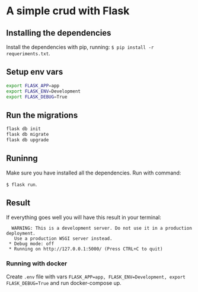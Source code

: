 # A simple crud with Flask

## Installing the dependencies

Install the dependencies with pip, running:
`$ pip install -r requeriments.txt`.

## Setup env vars
```bash
export FLASK_APP=app
export FLASK_ENV=Development
export FLASK_DEBUG=True
```

## Run the migrations
```bash
flask db init 
flask db migrate
flask db upgrade
```

## Runinng

Make sure you have installed all the dependencies. Run with command:

`$ flask run`.

## Result

If everything goes well you will have this result in your terminal:

```
  WARNING: This is a development server. Do not use it in a production deployment.
   Use a production WSGI server instead.
 * Debug mode: off
 * Running on http://127.0.0.1:5000/ (Press CTRL+C to quit)
```

### Running with docker

Create `.env` file with vars `FLASK_APP=app, FLASK_ENV=Development, export FLASK_DEBUG=True` and run docker-compose up.
